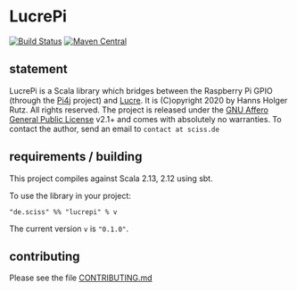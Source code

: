 # LucrePi

[![Build Status](https://travis-ci.org/Sciss/LucrePi.svg?branch=main)](https://travis-ci.org/Sciss/LucrePi)
[![Maven Central](https://maven-badges.herokuapp.com/maven-central/de.sciss/lucrepi_2.13/badge.svg)](https://maven-badges.herokuapp.com/maven-central/de.sciss/lucrepi_2.13)

## statement

LucrePi is a Scala library which bridges between the Raspberry Pi GPIO (through 
the [Pi4j](https://github.com/Pi4J/pi4j/) project) and [Lucre](https://git.iem.at/sciss/Lucre/).
It is (C)opyright 2020 by Hanns Holger Rutz. All rights reserved. The project is released under
the [GNU Affero General Public License](https://git.iem.at/sciss/LucrePi/raw/main/LICENSE) v2.1+ and comes 
with absolutely no warranties. To contact the author, send an email to `contact at sciss.de`

## requirements / building

This project compiles against Scala 2.13, 2.12 using sbt.

To use the library in your project:

    "de.sciss" %% "lucrepi" % v

The current version `v` is `"0.1.0"`.

## contributing

Please see the file [CONTRIBUTING.md](CONTRIBUTING.md)

